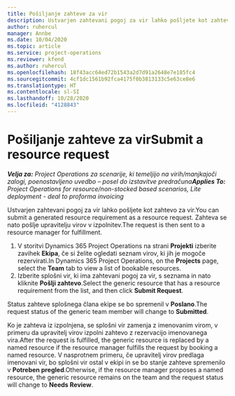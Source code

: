 ```yaml
---
title: Pošiljanje zahteve za vir
description: Ustvarjen zahtevani pogoj za vir lahko pošljete kot zahtevo za vir. Zahteva se nato pošlje upravitelju virov v izpolnitev.
author: ruhercul
manager: Annbe
ms.date: 10/04/2020
ms.topic: article
ms.service: project-operations
ms.reviewer: kfend
ms.author: ruhercul
ms.openlocfilehash: 18f43acc64ed72b1543a2d7d91a2648e7e185fc4
ms.sourcegitcommit: 4cf1dc1561b92fca4175f0b3813133c5e63ce8e6
ms.translationtype: HT
ms.contentlocale: sl-SI
ms.lasthandoff: 10/28/2020
ms.locfileid: "4128843"
---
```

# <a name="submit-a-resource-request"></a><span data-ttu-id="ed7f2-104">Pošiljanje zahteve za vir</span><span class="sxs-lookup"><span data-stu-id="ed7f2-104">Submit a resource request</span></span>

<span data-ttu-id="ed7f2-105">_**Velja za:** Project Operations za scenarije, ki temeljijo na virih/manjkajoči zalogi, poenostavljeno uvedbo – posel do izstavitve predračuna_</span><span class="sxs-lookup"><span data-stu-id="ed7f2-105">_**Applies To:** Project Operations for resource/non-stocked based scenarios, Lite deployment - deal to proforma invoicing_</span></span>

<span data-ttu-id="ed7f2-106">Ustvarjen zahtevani pogoj za vir lahko pošljete kot zahtevo za vir.</span><span class="sxs-lookup"><span data-stu-id="ed7f2-106">You can submit a generated resource requirement as a resource request.</span></span> <span data-ttu-id="ed7f2-107">Zahteva se nato pošlje upravitelju virov v izpolnitev.</span><span class="sxs-lookup"><span data-stu-id="ed7f2-107">The request is then sent to a resource manager for fulfillment.</span></span>

1. <span data-ttu-id="ed7f2-108">V storitvi Dynamics 365 Project Operations na strani **Projekti** izberite zavihek **Ekipa**, če si želite ogledati seznam virov, ki jih je mogoče rezervirati.</span><span class="sxs-lookup"><span data-stu-id="ed7f2-108">In Dynamics 365 Project Operations, on the **Projects** page, select the **Team** tab to view a list of bookable resources.</span></span> 
2. <span data-ttu-id="ed7f2-109">Izberite splošni vir, ki ima zahtevani pogoj za vir, s seznama in nato kliknite **Pošlji zahtevo**.</span><span class="sxs-lookup"><span data-stu-id="ed7f2-109">Select the generic resource that has a resource requirement from the list, and then click **Submit Request**.</span></span>

<span data-ttu-id="ed7f2-110">Status zahteve splošnega člana ekipe se bo spremenil v **Poslano**.</span><span class="sxs-lookup"><span data-stu-id="ed7f2-110">The request status of the generic team member will change to **Submitted**.</span></span>

<span data-ttu-id="ed7f2-111">Ko je zahteva iz izpolnjena, se splošni vir zamenja z imenovanim virom, v primeru da upravitelj virov izpolni zahtevo z rezervacijo imenovanega vira.</span><span class="sxs-lookup"><span data-stu-id="ed7f2-111">After the request is fulfilled, the generic resource is replaced by a named resource if the resource manager fulfills the request by booking a named resource.</span></span> <span data-ttu-id="ed7f2-112">V nasprotnem primeru, če upravitelj virov predlaga imenovani vir, bo splošni vir ostal v ekipi in se bo stanje zahteve spremenilo v **Potreben pregled**.</span><span class="sxs-lookup"><span data-stu-id="ed7f2-112">Otherwise, if the resource manager proposes a named resource, the generic resource remains on the team and the request status will change to **Needs Review**.</span></span>
